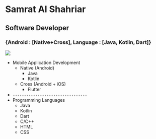 # Samrat Al Shahriar
## Software Developer
### {Android : [Native+Cross], Language : [Java, Kotlin, Dart]}

![](https://komarev.com/ghpvc/?username=SamratAlShahriar)

- Mobile Application Development
  - Native (Android)
    - Java
    - Kotlin
  - Cross (Android + iOS)
    - Flutter
- `---------------------------------`
- Programming Languages
  - Java
  - Kotlin
  - Dart
  - C/C++
  - HTML
  - CSS